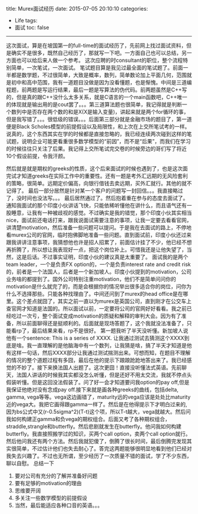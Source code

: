 title: Murex面试经历
date: 2015-07-05 20:10:10
categories:
- Life
tags:
- 面试
toc: false
---
这次面试，算是在坡国第一的full-time的面试经历了，先前网上找过面试资料，但是确实不是很多，既然自己经历了，那就写一下吧。一方面自己也可以总结，另一方面也可以给后来人做一个参考。
这次应聘的时consultant的职位，整个流程特别简单，一次笔试，一次面试。
笔试题目算是我见过最全面的笔试题了。前面一半都是数学题，不过很简单，大致是概率，数列，简单数论加上平面几何，范围就是初中和高中范围，我有一道题目没做是因为没看懂题，也是惭愧。中间是三道编程题，前两题是写运行结果，最后一题是写算法的伪代码。前两题虽然是C++写的，但是真的跟C++没什么太多关系，就是C语言的一个main函数吧，C++唯一的体现就是输出用的是cout罢了。。。第三道算法题也很简单，我记得就是判断一个数列中是否存在两个数的和是X(X是输入变量)，讲起来就是两个for循环的事，但是我写错了。。。很低级的错误。。。后面第三部分就是金融市场的题目了，第一道便是Black Scholes模型的前提假设以及局限性，和上次在上交所笔试考的一样。说真的，这个东西其实在学的时候都是直接忽略的，我已经连续两次碰到这样的笔试题，说明企业可能更看重很多数学模型的“前因”，而不是“后果”，而我们在学习的时候往往只关注了后果。我记得上交所笔试完交卷的时候旁边的哥们写了将近10个假设前提，令我汗颜。
<!-- more -->
然后就是就是期权的greeks的性质，这个后来面试的时候也遇到了，也是这次面完试才知道greeks在实际工作中的重要性。还有一题是考外汇远期的无风险套利的策略，很简单。远期定价偏高，向银行借钱去卖远期，买外汇就行。其他的就不记得了。
最后一部分居然是针对某一个客户的问题写一封回信。。。我直接略过了，没时间也没法写。。。
最后居然通过了。然后抱着重在参与的态度去面试了。通知我面试的那个印度小伙讲话飞快，只能依稀听懂他在讲什么，而且语气还有一股睡意，让我有一种被歧视的感觉。不过确实是我的错觉，那个印度小伙其实相当nice，面试前还电话打来，跟我说面试需要注意的事项，让我一定要去看看官网，讲清楚motivation，然后准备一些问题可以提问。于是我在去面试的路上，不停地看murex公司的官网，临时抱佛脚地准备一些问题。直到面试前，印度小伙还过来跟我讲讲注意事项，我猜想他也许是招人招累了，前面估计挂了不少，他已经不想再折腾了，所以想让我表现好一点，把这个岗位补上。可惜我还是让他失望了，当然，这是后话。不过事实证明，印度小伙的建议真是太重要了。
面试我的是两个team leader，一个是负责FX option的，一个是负责interest rate and credit risk的，前者是一个法国人，后者是一个新加坡人。印度小伙提到的motivation，公司业务啥的都提到了。国外公司特别注重motivation，他们不是简单问问你的motivation是什么就完了的，而是会根据你的情况举出很多适合你的岗位，问你为什么不选择那些。只能各种找理由了。中间还问到了murex的head office是在哪里。这个差点就囧了，其实之前一直以为murex是英国公司，直到刚才在公交车上查官网才知道是法国的。所以面试以前，一定要将公司的官网好好看看。我之前已经吃过一次亏，整个面试变成motivation的质疑和解释的审判大会。因为有了准备，所以前面聊得还是挺顺利的。后面就是现场答题了，这个我就没法准备了，只能看rp了，最后结果来看，rp不是很好。
第一题我听了半天没听懂。新加坡人说他有一个sentence: This is a series of XXXX. 让我通过测试去猜测这个XXXX到底是啥。我一直理解的是他脑海中有一个数列，让我猜是啥，搞了半天才知道是他有这样一句话，然后XXXX部分让我通过测试揣测出来。可想而知，在题目不理解的情况的整个道题过程有多囧，最后在他的提示下踉踉跄跄地答出来了。我已经感觉的不妙了。接下来换法国人出题了。这次更囧！直接没听懂法式英语。先前聊天，法国人讲话的时候我其实都没怎么听懂，但是还好不用太交流，我就不停点头假装听懂。但是这回没法假装了。问了好一会才知道要问我option的pay off,但是我保证他绝对没有念成pay off.接下来就是画各种greeks的曲线，包括delta, gamma, vega等等。vega这边画错了，maturity远的vega应该是处处比maturity近的vega大。我把它画得跟gamma一样了。然后是在他得提示下才明白过来的,因为bs公式中又(r-0.5sigma^2)(T-t)这个项，所以T-t越大，vega就越大。然后问我如何构建正gamma和负vega的期权组合。后面又考了各种期权组合，straddle,strangle和butterfly。然后悲剧就发生在butterfly。他问我如何构建butterfly。我直接照搬学过的知识，买两个call option，卖两个call option就行。然后他问我还有两个方法。然后我就犯傻了，倒腾了很长时间，最后倒腾完发现其实很简单，不过估计他们也失去耐心了。答完这两题能够很明显地看到他们已经对我失去兴趣了。不过也无所谓，至少经历了一次质量不错的面试，学了不少东西，聊以自慰。
总结一下
1. 要对公司有充分的了解并准备好问题
2. 要有足够的motivation的理由
3. 思维要开阔
4. 多关注一些数学模型的前提假设
5. 当然，最后能适应各种口音的英语。。。